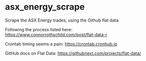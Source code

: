 # asx_energy_scrape
Scrape the ASX Energy trades, using the Github flat data


Following the process listed here: https://www.connorrothschild.com/post/flat-data-r

Crontab timing seems a pain: https://crontab.cronhub.io

GitHub docs on Flat Data: https://githubnext.com/projects/flat-data/
